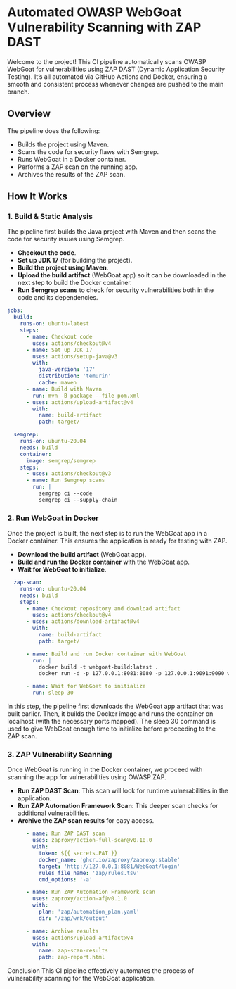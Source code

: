 # Automated OWASP WebGoat Vulnerability Scanning with ZAP DAST

Welcome to the project! This CI pipeline automatically scans OWASP WebGoat for vulnerabilities using ZAP DAST (Dynamic Application Security Testing). It’s all automated via GitHub Actions and Docker, ensuring a smooth and consistent process whenever changes are pushed to the main branch.

## Overview

The pipeline does the following:
- Builds the project using Maven.
- Scans the code for security flaws with Semgrep.
- Runs WebGoat in a Docker container.
- Performs a ZAP scan on the running app.
- Archives the results of the ZAP scan.

## How It Works

### 1. **Build & Static Analysis**
The pipeline first builds the Java project with Maven and then scans the code for security issues using Semgrep.

- **Checkout the code**.
- **Set up JDK 17** (for building the project).
- **Build the project using Maven**.
- **Upload the build artifact** (WebGoat app) so it can be downloaded in the next step to build the Docker container.
- **Run Semgrep scans** to check for security vulnerabilities both in the code and its dependencies.

```yaml
jobs:
  build:
    runs-on: ubuntu-latest
    steps:
      - name: Checkout code
        uses: actions/checkout@v4
      - name: Set up JDK 17
        uses: actions/setup-java@v3
        with:
          java-version: '17'
          distribution: 'temurin'
          cache: maven
      - name: Build with Maven
        run: mvn -B package --file pom.xml
      - uses: actions/upload-artifact@v4
        with:
          name: build-artifact
          path: target/

  semgrep:
    runs-on: ubuntu-20.04
    needs: build
    container:
      image: semgrep/semgrep
    steps:
      - uses: actions/checkout@v3
      - name: Run Semgrep scans
        run: |
          semgrep ci --code
          semgrep ci --supply-chain
```

### 2. **Run WebGoat in Docker**
Once the project is built, the next step is to run the WebGoat app in a Docker container. This ensures the application is ready for testing with ZAP.

- **Download the build artifact** (WebGoat app).
- **Build and run the Docker container** with the WebGoat app.
- **Wait for WebGoat to initialize**.

```yaml
  zap-scan:
    runs-on: ubuntu-20.04
    needs: build
    steps:
      - name: Checkout repository and download artifact
        uses: actions/checkout@v4
      - uses: actions/download-artifact@v4
        with:
          name: build-artifact
          path: target/

      - name: Build and run Docker container with WebGoat
        run: |
          docker build -t webgoat-build:latest .
          docker run -d -p 127.0.0.1:8081:8080 -p 127.0.0.1:9091:9090 webgoat-build:latest

      - name: Wait for WebGoat to initialize
        run: sleep 30
```
In this step, the pipeline first downloads the WebGoat app artifact that was built earlier. Then, it builds the Docker image and runs the container on localhost (with the necessary ports mapped). The sleep 30 command is used to give WebGoat enough time to initialize before proceeding to the ZAP scan.

### 3. **ZAP Vulnerability Scanning**
Once WebGoat is running in the Docker container, we proceed with scanning the app for vulnerabilities using OWASP ZAP.

- **Run ZAP DAST Scan**: This scan will look for runtime vulnerabilities in the application.
- **Run ZAP Automation Framework Scan**: This deeper scan checks for additional vulnerabilities.
- **Archive the ZAP scan results** for easy access.

```yaml
      - name: Run ZAP DAST scan
        uses: zaproxy/action-full-scan@v0.10.0
        with:
          token: ${{ secrets.PAT }}
          docker_name: 'ghcr.io/zaproxy/zaproxy:stable'
          target: 'http://127.0.0.1:8081/WebGoat/login'
          rules_file_name: 'zap/rules.tsv'
          cmd_options: '-a'

      - name: Run ZAP Automation Framework scan
        uses: zaproxy/action-af@v0.1.0
        with:
          plan: 'zap/automation_plan.yaml'
          dir: '/zap/wrk/output'

      - name: Archive results
        uses: actions/upload-artifact@v4
        with:
          name: zap-scan-results
          path: zap-report.html
```
Conclusion
This CI pipeline effectively automates the process of vulnerability scanning for the WebGoat application. 
